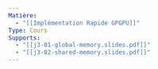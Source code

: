 ```yaml
---
Matière:
  - "[[Implémentation Rapide GPGPU]]"
Type: Cours
Supports:
  - "[[j3-01-global-memory.slides.pdf]]"
  - "[[j3-02-shared-memory.slides.pdf]]"
---
```

